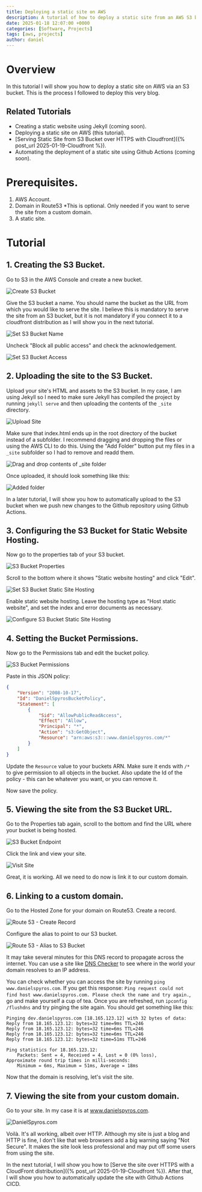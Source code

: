 ```yaml
---
title: Deploying a static site on AWS
description: A tutorial of how to deploy a static site from an AWS S3 bucket.
date: 2025-01-18 12:07:00 +0000
categories: [Software, Projects]
tags: [aws, projects]
author: daniel
---
```

# Overview

In this tutorial I will show you how to deploy a static site on AWS via an S3 bucket. This is the process I followed to deploy this very blog.

## Related Tutorials
- Creating a static website using Jekyll (coming soon). 
- Deploying a static site on AWS (this tutorial).
- [Serving Static Site from S3 Bucket over HTTPS with Cloudfront]({% post_url 2025-01-19-Cloudfront %}).
- Automating the deployment of a static site using Github Actions (coming soon).

# Prerequisites.

1. AWS Account.
2. Domain in Route53 *This is optional. Only needed if you want to serve the site from a custom domain.
3. A static site.

# Tutorial

## 1. Creating the S3 Bucket.

Go to S3 in the AWS Console and create a new bucket.

![Create S3 Bucket](/assets/img/DanielSpyros/s3_createbucket.jpeg)

Give the S3 bucket a name. You should name the bucket as the URL from which you would like to serve the site. I believe this is mandatory to serve the site from an S3 bucket, but it is not mandatory if you connect it to a cloudfront distribution as I will show you in the next tutorial.

![Set S3 Bucket Name](/assets/img/DanielSpyros/s3_createbucket_name.jpg)

Uncheck "Block all public access" and check the acknowledgement.

![Set S3 Bucket Access](/assets/img/DanielSpyros/s3_createbucket_access.jpg)

## 2. Uploading the site to the S3 Bucket.

Upload your site's HTML and assets to the S3 bucket. In my case, I am using Jekyll so I need to make sure Jekyll has compiled the project by running `jekyll serve` and then uploading the contents of the `_site` directory.

![Upload Site](/assets/img/DanielSpyros/s3_bucket_upload.jpg)

Make sure that index.html ends up in the root directory of the bucket instead of a subfolder. I recommend dragging and dropping the files or using the AWS CLI to do this. Using the "Add Folder" button put my files in a `_site` subfolder so I had to remove and readd them.

![Drag and drop contents of _site folder](/assets/img/DanielSpyros/s3_draganddrop.jpg)

Once uploaded, it should look something like this:

![Added folder](/assets/img/DanielSpyros/s3_bucket_addedfolder.jpg)

In a later tutorial, I will show you how to automatically upload to the S3 bucket when we push new changes to the Github repository using Github Actions.

## 3. Configuring the S3 Bucket for Static Website Hosting.

Now go to the properties tab of your S3 bucket.

![S3 Bucket Properties](/assets/img/DanielSpyros/s3_bucket_properties.jpg)

Scroll to the bottom where it shows "Static website hosting" and click "Edit".

![Set S3 Bucket Static Site Hosting](/assets/img/DanielSpyros/s3_bucket_staticsite_edit.jpg)

Enable static website hosting. Leave the hosting type as "Host static website", and set the index and error documents as necessary.

![Configure S3 Bucket Static Site Hosting](/assets/img/DanielSpyros/s3_bucket_staticsite_config.jpg)

## 4. Setting the Bucket Permissions.

Now go to the Permissions tab and edit the bucket policy.

![S3 Bucket Permissions](/assets/img/DanielSpyros/s3_bucket_permissions.jpg)

Paste in this JSON policy:


```json
{
    "Version": "2008-10-17",
    "Id": "DanielSpyrosBucketPolicy",
    "Statement": [
        {
            "Sid": "AllowPublicReadAccess",
            "Effect": "Allow",
            "Principal": "*",
            "Action": "s3:GetObject",
            "Resource": "arn:aws:s3:::www.danielspyros.com/*"
        }
    ]
}
```
Update the `Resource` value to your buckets ARN. Make sure it ends with `/*` to give permission to all objects in the bucket. Also update the Id of the policy - this can be whatever you want, or you can remove it.

Now save the policy.

## 5. Viewing the site from the S3 Bucket URL.

Go to the Properties tab again, scroll to the bottom and find the URL where your bucket is being hosted.

![S3 Bucket Endpoint](/assets/img/DanielSpyros/s3_bucket_endpoint.jpg)

Click the link and view your site.

![Visit Site](/assets/img/DanielSpyros/s3_bucket_endpoint_page.jpg)

Great, it is working. All we need to do now is link it to our custom domain.

## 6. Linking to a custom domain.

Go to the Hosted Zone for your domain on Route53. Create a record.

![Route 53 - Create Record](/assets/img/DanielSpyros/route53_createrecord.jpg)

Configure the alias to point to our S3 bucket.

![Route 53 - Alias to S3 Bucket](/assets/img/DanielSpyros/route53_alias_s3.jpg)

It may take several minutes for this DNS record to propagate across the internet. You can use a site like [DNS Checker](https://dnschecker.org/#A/) to see where in the world your domain resolves to an IP address.

You can check whether you can access the site by running `ping www.danielspyros.com`. If you get this response:
`Ping request could not find host www.danielspyros.com. Please check the name and try again.`, go and make yourself a cup of tea. Once you are refreshed, run `ipconfig /flushdns` and try pinging the site again. You should get something like this:
```
Pinging dev.danielspyros.com [18.165.123.12] with 32 bytes of data:
Reply from 18.165.123.12: bytes=32 time=9ms TTL=246
Reply from 18.165.123.12: bytes=32 time=6ms TTL=246
Reply from 18.165.123.12: bytes=32 time=6ms TTL=246
Reply from 18.165.123.12: bytes=32 time=51ms TTL=246

Ping statistics for 18.165.123.12:
    Packets: Sent = 4, Received = 4, Lost = 0 (0% loss),
Approximate round trip times in milli-seconds:
    Minimum = 6ms, Maximum = 51ms, Average = 18ms
```

Now that the domain is resolving, let's visit the site.

## 7. Viewing the site from your custom domain.

Go to your site. In my case it is at www.danielspyros.com.

![DanielSpyros.com](/assets/img/DanielSpyros/danielspyros.jpg)

Voilà. It's all working, albeit over HTTP. Although my site is just a blog and HTTP is fine, I don't like that web browsers add a big warning saying "Not Secure". It makes the site look less professional and may put off some users from using the site. 

In the next tutorial, I will show you how to [Serve the site over HTTPS with a CloudFront distribution]({% post_url 2025-01-19-Cloudfront %}). After that, I will show you how to automatically update the site with Github Actions CICD.

